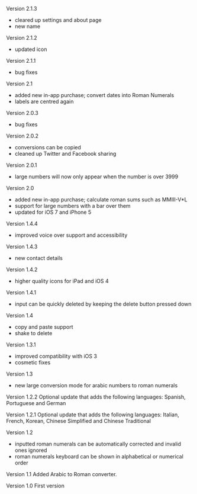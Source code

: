 Version 2.1.3
- cleared up settings and about page
- new name

Version 2.1.2
- updated icon

Version 2.1.1
- bug fixes

Version 2.1
- added new in-app purchase; convert dates into Roman Numerals
- labels are centred again

Version 2.0.3
- bug fixes

Version 2.0.2
- conversions can be copied
- cleaned up Twitter and Facebook sharing

Version 2.0.1
- large numbers will now only appear when the number is over 3999

Version 2.0
- added new in-app purchase; calculate roman sums such as MMIII-V*L
- support for large numbers with a bar over them
- updated for iOS 7 and iPhone 5

Version 1.4.4
- improved voice over support and accessibility

Version 1.4.3
- new contact details

Version 1.4.2
- higher quality icons for iPad and iOS 4

Version 1.4.1
- input can be quickly deleted by keeping the delete button pressed down

Version 1.4
- copy and paste support
- shake to delete

Version 1.3.1
- improved compatibility with iOS 3
- cosmetic fixes

Version 1.3
- new large conversion mode for arabic numbers to roman numerals

Version 1.2.2
Optional update that adds the following languages: Spanish, Portuguese and German

Version 1.2.1
Optional update that adds the following languages: Italian, French, Korean, Chinese Simplified and Chinese Traditional

Version 1.2
- inputted roman numerals can be automatically corrected and invalid ones ignored
- roman numerals keyboard can be shown in alphabetical or numerical order

Version 1.1
Added Arabic to Roman converter.

Version 1.0
First version